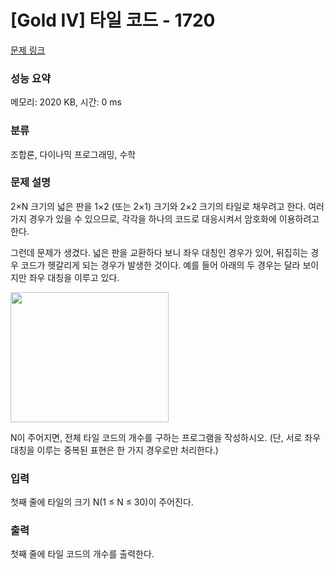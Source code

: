 # [Gold IV] 타일 코드 - 1720 

[문제 링크](https://www.acmicpc.net/problem/1720) 

### 성능 요약

메모리: 2020 KB, 시간: 0 ms

### 분류

조합론, 다이나믹 프로그래밍, 수학

### 문제 설명

<p>2×N 크기의 넓은 판을 1×2 (또는 2×1) 크기와 2×2 크기의 타일로 채우려고 한다. 여러 가지 경우가 있을 수 있으므로, 각각을 하나의 코드로 대응시켜서 암호화에 이용하려고 한다.</p>

<p>그런데 문제가 생겼다. 넓은 판을 교환하다 보니 좌우 대칭인 경우가 있어, 뒤집히는 경우 코드가 헷갈리게 되는 경우가 발생한 것이다. 예를 들어 아래의 두 경우는 달라 보이지만 좌우 대칭을 이루고 있다.</p>

<p><img alt="" src="" style="height:208px; width:253px"></p>

<p>N이 주어지면, 전체 타일 코드의 개수를 구하는 프로그램을 작성하시오. (단, 서로 좌우 대칭을 이루는 중복된 표현은 한 가지 경우로만 처리한다.)</p>

### 입력 

 <p>첫째 줄에 타일의 크기 N(1 ≤ N ≤ 30)이 주어진다.</p>

### 출력 

 <p>첫째 줄에 타일 코드의 개수를 출력한다.</p>

